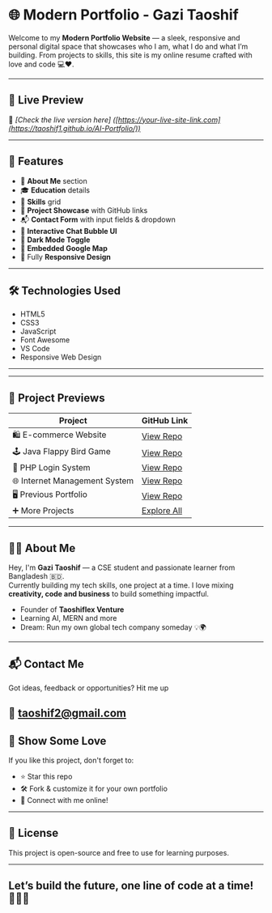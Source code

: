 # 🌐 Modern Portfolio - Gazi Taoshif

Welcome to my **Modern Portfolio Website** — a sleek, responsive and personal digital space that showcases who I am, what I do and what I’m building. From projects to skills, this site is my online resume crafted with love and code 💻❤️.

---

## 🚀 Live Preview
🔗 *[Check the live version here] ([https://your-live-site-link.com](https://taoshif1.github.io/AI-Portfolio/))*

---

## 📌 Features

- 💼 **About Me** section
- 🎓 **Education** details
- 🧠 **Skills** grid 
- 🚧 **Project Showcase** with GitHub links
- 📬 **Contact Form** with input fields & dropdown
- 💬 **Interactive Chat Bubble UI**
- 🌙 **Dark Mode Toggle**
- 📍 **Embedded Google Map**
- 📱 Fully **Responsive Design**

---

## 🛠️ Technologies Used

- HTML5
- CSS3
- JavaScript
- Font Awesome
- VS Code
- Responsive Web Design

---

---

## 📸 Project Previews

| Project | GitHub Link |
|--------|-------------|
| 🛍️ E-commerce Website | [View Repo](https://github.com/Taoshif1/E-commerce-website-24) |
| 🕹️ Java Flappy Bird Game | [View Repo](https://github.com/Taoshif1/java-flappy-bird-game) |
| 🔐 PHP Login System | [View Repo](https://github.com/Taoshif1/login-system-in-php) |
| 🌐 Internet Management System | [View Repo](https://github.com/Taoshif1/Internet-Management-System-in-Java) |
| 🖥️ Previous Portfolio | [View Repo](https://github.com/Taoshif1/portfolio-css) |
| ➕ More Projects | [Explore All](https://github.com/Taoshif1?tab=repositories) |

---

## 🙋‍♂️ About Me

Hey, I'm **Gazi Taoshif** — a CSE student and passionate learner from Bangladesh 🇧🇩.  
Currently building my tech skills, one project at a time. I love mixing **creativity, code and business** to build something impactful.

- Founder of **Taoshiflex Venture**
- Learning AI, MERN and more
- Dream: Run my own global tech company someday 💡🌍

---

## 📬 Contact Me

Got ideas, feedback or opportunities? Hit me up

📧 taoshif2@gmail.com  
---

## 🌟 Show Some Love

If you like this project, don't forget to:

- ⭐ Star this repo
- 🛠️ Fork & customize it for your own portfolio
- 🤝 Connect with me online!

---

## 📢 License

This project is open-source and free to use for learning purposes.

---

## **Let’s build the future, one line of code at a time! 👨‍💻✨**

